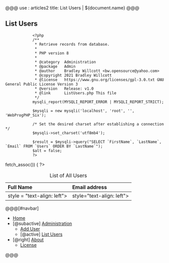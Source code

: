 @@@
use : articles2
title: List Users | ${document.name}
@@@


## List Users


```
            <?php
            /**
             * Retrieve records from database.
             *            
             * PHP version 8
             *
             * @category  Administration
             * @package   Admin
             * @author    Bradley Willcott <bw.opensource@yahoo.com>
             * @copyright 2021 Bradley Willcott
             * @license   https://www.gnu.org/licenses/gpl-3.0.txt GNU General Public License Version 3
             * @version   Release: v1.0
             * @link      ListUsers.php This file
             */
            mysqli_report(MYSQLI_REPORT_ERROR | MYSQLI_REPORT_STRICT);

            $mysqli = new mysqli('localhost', 'root', '', 'WebProgPHP_Six');

            /* Set the desired charset after establishing a connection */
            $mysqli->set_charset('utf8mb4');

            $result = $mysqli->query("SELECT `FirstName`, `LastName`, `Email` FROM `Users` ORDER BY `LastName`");
            $alt = false;
            ?>
```

<table>
    <caption>
        List of All Users
    </caption>
    <thead>
        <tr>
            <th style="text-align: left">
                Full Name
            </th>
            <th style="text-align: left">
                Email address
            </th>
        </tr>
    </thead>
    <tbody>
        <?php while ($row = $result->fetch_assoc()) { ?>
        <tr>
                <td <?php echo $alt ? 'class="alt" ' : ''; ?>style = "text-align: left">
                    <?php echo $row["FirstName"] . " " . $row["LastName"]; ?>
                </td>
                <td <?php echo $alt ? 'class="alt" ' : ''; ?>style="text-align: left">
                    <?php echo $row["Email"]; ?>
                </td>
            </tr>
            <?php
            $alt = !$alt;
        }
        ?>
    </tbody>
</table>


@@@[#navbar]
-  [Home]
- [@subactive] [Administration](#)
    - [Add User]
    - [@active] [List Users](#)
- [@right] [About]
    - [License]

[About]:About.html
[Add User]:AddUser.php
[Home]:index.html
[License]:LICENSE.html
[List Users]:ListUsers.php
@@@
